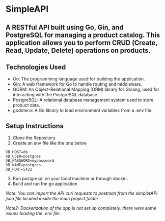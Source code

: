 # SimpleAPI
## A RESTful API built using Go, Gin, and PostgreSQL for managing a product catalog. This application allows you to perform CRUD (Create, Read, Update, Delete) operations on products.

## Technologies Used
- Go: The programming language used for building the application.
- Gin: A web framework for Go to handle routing and middleware.
- GORM: An Object-Relational Mapping (ORM) library for Golang, used for interacting with the PostgreSQL database.
- PostgreSQL: A relational database management system used to store product data.
- godotenv: A Go library to load environment variables from a .env file.

## Setup Instructions
1. Clone the Repository
2. Create an env file like the one below
```
DB_HOST=db
DB_USER=postgres
DB_PASSWORD=mypassword
DB_NAME=postgres
DB_PORT=5432
```
3. Run postgresql on your local machine or through docker.
4. Build and run the go application.

*Note: You can import the API curl requests to postman from the simplerAPI json file located inside the main project folder*

*Note2: Dockerization of the app is not set up completely, there were some issues loading the .env file.*


